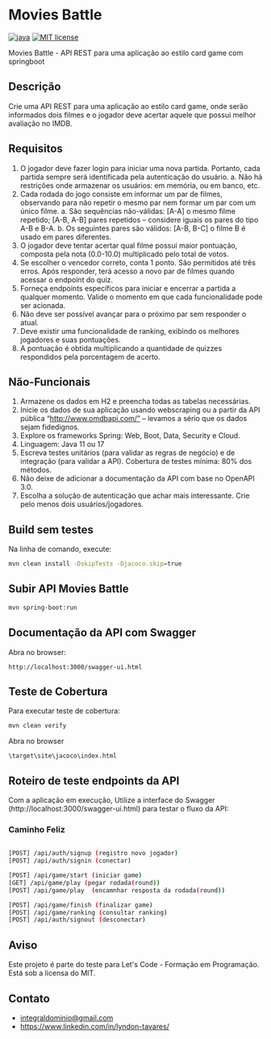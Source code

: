 # Movies Battle


[![java](https://badges.aleen42.com/src/java.svg)](https://badges.aleen42.com/src/java.svg)
[![MIT license](http://img.shields.io/badge/license-MIT-brightgreen.svg?style=flat)](http://opensource.org/licenses/MIT)

Movies Battle - API REST para uma aplicação ao estilo card game com springboot

## Descrição

Crie uma API REST para uma aplicação ao estilo card game, onde serão informados dois filmes e o jogador deve acertar aquele que possui melhor avaliação no IMDB.
## Requisitos

1. O jogador deve fazer login para iniciar uma nova partida. Portanto, cada partida sempre será identificada pela autenticação do usuário.
a. Não há restrições onde armazenar os usuários: em memória, ou em banco, etc.
2. Cada rodada do jogo consiste em informar um par de filmes, observando para não repetir o mesmo par nem formar um par com um único filme.
a. São sequências não-válidas: [A-A] o mesmo filme repetido; [A-B, A-B] pares repetidos – considere iguais os pares do tipo A-B e B-A.
b. Os seguintes pares são válidos: [A-B, B-C] o filme B é usado em pares diferentes.
3. O jogador deve tentar acertar qual filme possui maior pontuação, composta pela nota (0.0-10.0) multiplicado pelo total de votos.
4. Se escolher o vencedor correto, conta 1 ponto. São permitidos até três erros. Após responder, terá acesso a novo par de filmes quando acessar o endpoint do quiz.
5. Forneça endpoints específicos para iniciar e encerrar a partida a qualquer momento. Valide o momento em que cada funcionalidade pode ser acionada.
6. Não deve ser possível avançar para o próximo par sem responder o atual.
7. Deve existir uma funcionalidade de ranking, exibindo os melhores jogadores e suas pontuações.
8. A pontuação é obtida multiplicando a quantidade de quizzes respondidos pela porcentagem de acerto.

## Não-Funcionais

1. Armazene os dados em H2 e preencha todas as tabelas necessárias.
2. Inicie os dados de sua aplicação usando webscraping ou a partir da API pública “http://www.omdbapi.com/” – levamos a sério que os dados sejam fidedignos.
3. Explore os frameworks Spring: Web, Boot, Data, Security e Cloud.
4. Linguagem: Java 11 ou 17
5. Escreva testes unitários (para validar as regras de negócio) e de integração (para validar a API). Cobertura de testes mínima: 80% dos métodos.
6. Não deixe de adicionar a documentação da API com base no OpenAPI 3.0.
7. Escolha a solução de autenticação que achar mais interessante. Crie pelo menos dois usuários/jogadores.


## Build sem testes

Na linha de comando, execute:

```bash
mvn clean install -DskipTests -Djacoco.skip=true
```

## Subir API Movies Battle

```bash
mvn spring-boot:run
```

## Documentação da API com Swagger

Abra no browser:

```
http://localhost:3000/swagger-ui.html
```

## Teste de Cobertura

Para executar teste de cobertura:

```bash
mvn clean verify
```

Abra no browser

```
\target\site\jacoco\index.html
```

## Roteiro de teste endpoints da API

Com a aplicação em execução, Utilize a interface do Swagger (http://localhost:3000/swagger-ui.html) para testar o fluxo da API:

### Caminho Feliz

```bash

[POST] /api/auth/signup (registro novo jogador)
[POST] /api/auth/signin (conectar)

[POST] /api/game/start (iniciar game)
[GET] /api/game/play (pegar rodada(round))
[POST] /api/game/play  (encamnhar resposta da rodada(round))

[POST] /api/game/finish (finalizar game)
[POST] /api/game/ranking (consultar ranking)
[POST] /api/auth/signout (desconectar)

```



## Aviso

Este projeto é parte do teste para Let's Code - Formação em Programação.
Está sob a licensa do MIT.

## Contato

* integraldominio@gmail.com
* https://www.linkedin.com/in/lyndon-tavares/
